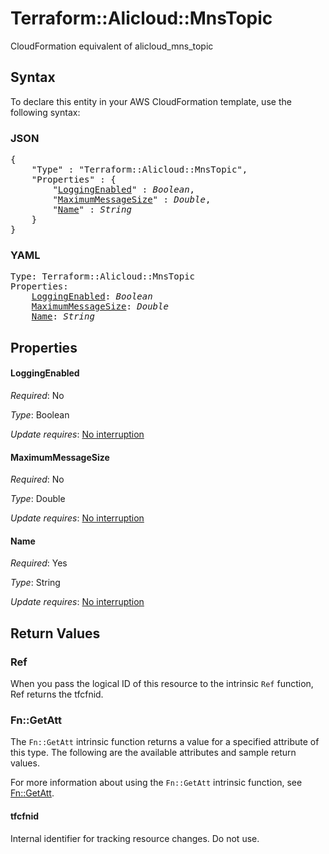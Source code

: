 # Terraform::Alicloud::MnsTopic

CloudFormation equivalent of alicloud_mns_topic

## Syntax

To declare this entity in your AWS CloudFormation template, use the following syntax:

### JSON

<pre>
{
    "Type" : "Terraform::Alicloud::MnsTopic",
    "Properties" : {
        "<a href="#loggingenabled" title="LoggingEnabled">LoggingEnabled</a>" : <i>Boolean</i>,
        "<a href="#maximummessagesize" title="MaximumMessageSize">MaximumMessageSize</a>" : <i>Double</i>,
        "<a href="#name" title="Name">Name</a>" : <i>String</i>
    }
}
</pre>

### YAML

<pre>
Type: Terraform::Alicloud::MnsTopic
Properties:
    <a href="#loggingenabled" title="LoggingEnabled">LoggingEnabled</a>: <i>Boolean</i>
    <a href="#maximummessagesize" title="MaximumMessageSize">MaximumMessageSize</a>: <i>Double</i>
    <a href="#name" title="Name">Name</a>: <i>String</i>
</pre>

## Properties

#### LoggingEnabled

_Required_: No

_Type_: Boolean

_Update requires_: [No interruption](https://docs.aws.amazon.com/AWSCloudFormation/latest/UserGuide/using-cfn-updating-stacks-update-behaviors.html#update-no-interrupt)

#### MaximumMessageSize

_Required_: No

_Type_: Double

_Update requires_: [No interruption](https://docs.aws.amazon.com/AWSCloudFormation/latest/UserGuide/using-cfn-updating-stacks-update-behaviors.html#update-no-interrupt)

#### Name

_Required_: Yes

_Type_: String

_Update requires_: [No interruption](https://docs.aws.amazon.com/AWSCloudFormation/latest/UserGuide/using-cfn-updating-stacks-update-behaviors.html#update-no-interrupt)

## Return Values

### Ref

When you pass the logical ID of this resource to the intrinsic `Ref` function, Ref returns the tfcfnid.

### Fn::GetAtt

The `Fn::GetAtt` intrinsic function returns a value for a specified attribute of this type. The following are the available attributes and sample return values.

For more information about using the `Fn::GetAtt` intrinsic function, see [Fn::GetAtt](https://docs.aws.amazon.com/AWSCloudFormation/latest/UserGuide/intrinsic-function-reference-getatt.html).

#### tfcfnid

Internal identifier for tracking resource changes. Do not use.

